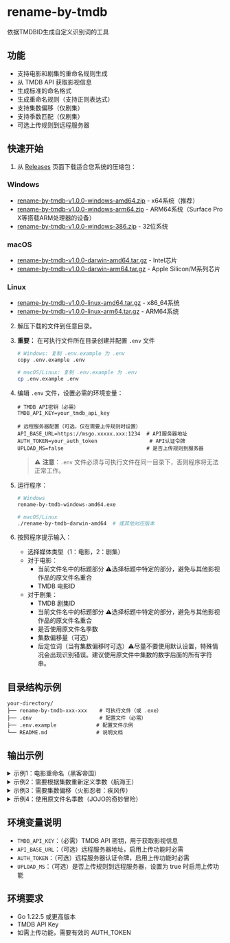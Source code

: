 # rename-by-tmdb
依据TMDBID生成自定义识别词的工具

## 功能

- 支持电影和剧集的重命名规则生成
- 从 TMDB API 获取影视信息
- 生成标准的命名格式
- 生成重命名规则（支持正则表达式）
- 支持集数偏移（仅剧集）
- 支持季数匹配（仅剧集）
- 可选上传规则到远程服务器

## 快速开始

1. 从 [Releases](https://github.com/harry/rename-by-tmdb/releases) 页面下载适合您系统的压缩包：

### Windows
- [rename-by-tmdb-v1.0.0-windows-amd64.zip](rename-by-tmdb-v1.0.0-windows-amd64.zip) - x64系统（推荐）
- [rename-by-tmdb-v1.0.0-windows-arm64.zip](rename-by-tmdb-v1.0.0-windows-arm64.zip) - ARM64系统（Surface Pro X等搭载ARM处理器的设备）
- [rename-by-tmdb-v1.0.0-windows-386.zip](rename-by-tmdb-v1.0.0-windows-386.zip) - 32位系统

### macOS
- [rename-by-tmdb-v1.0.0-darwin-amd64.tar.gz](rename-by-tmdb-v1.0.0-darwin-amd64.tar.gz) - Intel芯片
- [rename-by-tmdb-v1.0.0-darwin-arm64.tar.gz](rename-by-tmdb-v1.0.0-darwin-arm64.tar.gz) - Apple Silicon/M系列芯片

### Linux
- [rename-by-tmdb-v1.0.0-linux-amd64.tar.gz](rename-by-tmdb-v1.0.0-linux-amd64.tar.gz) - x86_64系统
- [rename-by-tmdb-v1.0.0-linux-arm64.tar.gz](rename-by-tmdb-v1.0.0-linux-arm64.tar.gz) - ARM64系统

2. 解压下载的文件到任意目录。

3. **重要：** 在可执行文件所在目录创建并配置 `.env` 文件
   ```bash
   # Windows: 复制 .env.example 为 .env
   copy .env.example .env
   
   # macOS/Linux: 复制 .env.example 为 .env
   cp .env.example .env
   ```

4. 编辑 `.env` 文件，设置必需的环境变量：
   ```env
   # TMDB API密钥（必需）
   TMDB_API_KEY=your_tmdb_api_key
   
   # 远程服务器配置（可选，仅在需要上传规则时设置）
   API_BASE_URL=https://msgo.xxxxx.xxx:1234  # API服务器地址
   AUTH_TOKEN=your_auth_token                 # API认证令牌
   UPLOAD_MS=false                           # 是否上传规则到服务器
   ```
   
   > ⚠️ **注意**：`.env` 文件必须与可执行文件在同一目录下，否则程序将无法正常工作。

5. 运行程序：
   ```bash
   # Windows
   rename-by-tmdb-windows-amd64.exe
   
   # macOS/Linux
   ./rename-by-tmdb-darwin-amd64  # 或其他对应版本
   ```

6. 按照程序提示输入：
   - 选择媒体类型（1：电影，2：剧集）
   - 对于电影：
     - 当前文件名中的标题部分  ⚠️选择标题中特定的部分，避免与其他影视作品的原文件名重合
     - TMDB 电影ID
   - 对于剧集：
     - TMDB 剧集ID
     - 当前文件名中的标题部分 ⚠️选择标题中特定的部分，避免与其他影视作品的原文件名重合
     - 是否使用原文件名季数
     - 集数偏移量（可选）
     - 后定位词（当有集数偏移时可选）⚠️尽量不要使用默认设置，特殊情况会出现识别错误。建议使用原文件中集数的数字后面的所有字符串。

## 目录结构示例

```
your-directory/
├── rename-by-tmdb-xxx-xxx    # 可执行文件（或 .exe）
├── .env                      # 配置文件（必需）
├── .env.example             # 配置文件示例
└── README.md                # 说明文档
```

## 输出示例

<details>
<summary>示例1：电影重命名（黑客帝国）</summary>

```
成功加载配置文件: .env
请选择媒体类型：
1. 电影
2. 剧集
请输入选项（1或2）: 1
请输入当前文件名中的标题部分（例如：The.Matrix）: The.Matrix.1999 
请输入电影ID: 603
命名格式：
黑客帝国.1999.{[tmdbid=603;type=movie]}
词组创建成功，ID: 115

被替换词：
The\.Matrix\.1999[^.]*\.
替换词：
黑客帝国.
电影替换规则上传成功

注意：
1. 正则表达式中的点号（.）已经被转义
2. 替换词中的'\1'表示保留原始集数
3. [^.]* 匹配除点号外的任意字符，用于处理标题和集数之间可能存在的额外字符
4. 替换后的文件名使用TMDB中的官方电影名称
```

> ⚠️ **重要提示**：在输入文件名标题部分时，建议包含年份等信息（如示例中的 `The.Matrix.1999`），这样可以避免与其他影视作品的原文件名重合。例如，如果只输入 `The.Matrix`，可能会误匹配到《黑客帝国》系列的其他电影。
</details>

<details>
<summary>示例2：需要根据集数重新定义季数（航海王）</summary>

```
成功加载配置文件: .env
请选择媒体类型：
1. 电影
2. 剧集
请输入选项（1或2）: 2
请输入剧集ID: 37854
命名格式：
航海王.1999.{[tmdbid=37854;type=tv]}
命名格式：
航海王.1999.{[tmdbid=37854;type=tv]}
词组创建成功，ID: 113
请输入当前文件名中的标题部分（例如：One.Piece）: One.Piece
是否使用原文件名季数？(y/n，直接回车默认为y): n
请输入集数偏移量（如：+1、-1，直接回车表示不偏移）: 

=== 航海王 各季重命名正则表达式 ===

--- 第 1 季 ---
集数范围：1-61（使用4位数）

被替换词：
One\.Piece[^.]*\.(?:S\d{2})?E(000[1-9]|001[0-9]|002[0-9]|003[0-9]|004[0-9]|005[0-9]|006[0-1])\.
替换词：
航海王.S01E\1.
第 1 季替换规则上传成功

--- 第 2 季 ---
集数范围：1-61（使用4位数）

被替换词：
One\.Piece[^.]*\.(?:S\d{2})?E(000[1-9]|001[0-9]|002[0-9]|003[0-9]|004[0-9]|005[0-9]|006[0-1])\.
替换词：
航海王.S02E\1.
第 2 季替换规则上传成功

--- 第 3 季 ---
集数范围：1-61（使用4位数）

被替换词：
One\.Piece[^.]*\.(?:S\d{2})?E(000[1-9]|001[0-9]|002[0-9]|003[0-9]|004[0-9]|005[0-9]|006[0-1])\.
替换词：
航海王.S03E\1.
第 3 季替换规则上传成功

--- 第 4 季 ---
集数范围：1-61（使用4位数）

被替换词：
One\.Piece[^.]*\.(?:S\d{2})?E(000[1-9]|001[0-9]|002[0-9]|003[0-9]|004[0-9]|005[0-9]|006[0-1])\.
替换词：
航海王.S04E\1.
第 4 季替换规则上传成功

--- 第 5 季 ---
集数范围：1-61（使用4位数）

被替换词：
One\.Piece[^.]*\.(?:S\d{2})?E(000[1-9]|001[0-9]|002[0-9]|003[0-9]|004[0-9]|005[0-9]|006[0-1])\.
替换词：
航海王.S05E\1.
第 5 季替换规则上传成功

--- 第 6 季 ---
集数范围：1-61（使用4位数）

被替换词：
One\.Piece[^.]*\.(?:S\d{2})?E(000[1-9]|001[0-9]|002[0-9]|003[0-9]|004[0-9]|005[0-9]|006[0-1])\.
替换词：
航海王.S06E\1.
第 6 季替换规则上传成功

--- 第 7 季 ---
集数范围：1-61（使用4位数）

被替换词：
One\.Piece[^.]*\.(?:S\d{2})?E(000[1-9]|001[0-9]|002[0-9]|003[0-9]|004[0-9]|005[0-9]|006[0-1])\.
替换词：
航海王.S07E\1.
第 7 季替换规则上传成功

--- 第 8 季 ---
集数范围：1-61（使用4位数）

被替换词：
One\.Piece[^.]*\.(?:S\d{2})?E(000[1-9]|001[0-9]|002[0-9]|003[0-9]|004[0-9]|005[0-9]|006[0-1])\.
替换词：
航海王.S08E\1.
第 8 季替换规则上传成功

--- 第 9 季 ---
集数范围：1-61（使用4位数）

被替换词：
One\.Piece[^.]*\.(?:S\d{2})?E(000[1-9]|001[0-9]|002[0-9]|003[0-9]|004[0-9]|005[0-9]|006[0-1])\.
替换词：
航海王.S09E\1.
第 9 季替换规则上传成功

--- 第 10 季 ---
集数范围：1-61（使用4位数）

被替换词：
One\.Piece[^.]*\.(?:S\d{2})?E(000[1-9]|001[0-9]|002[0-9]|003[0-9]|004[0-9]|005[0-9]|006[0-1])\.
替换词：
航海王.S10E\1.
第 10 季替换规则上传成功

--- 第 11 季 ---
集数范围：1-61（使用4位数）

被替换词：
One\.Piece[^.]*\.(?:S\d{2})?E(000[1-9]|001[0-9]|002[0-9]|003[0-9]|004[0-9]|005[0-9]|006[0-1])\.
替换词：
航海王.S11E\1.
第 11 季替换规则上传成功

--- 第 12 季 ---
集数范围：1-61（使用4位数）

被替换词：
One\.Piece[^.]*\.(?:S\d{2})?E(000[1-9]|001[0-9]|002[0-9]|003[0-9]|004[0-9]|005[0-9]|006[0-1])\.
替换词：
航海王.S12E\1.
第 12 季替换规则上传成功

--- 第 13 季 ---
集数范围：1-61（使用4位数）

被替换词：
One\.Piece[^.]*\.(?:S\d{2})?E(000[1-9]|001[0-9]|002[0-9]|003[0-9]|004[0-9]|005[0-9]|006[0-1])\.
替换词：
航海王.S13E\1.
第 13 季替换规则上传成功

--- 第 14 季 ---
集数范围：1-61（使用4位数）

被替换词：
One\.Piece[^.]*\.(?:S\d{2})?E(000[1-9]|001[0-9]|002[0-9]|003[0-9]|004[0-9]|005[0-9]|006[0-1])\.
替换词：
航海王.S14E\1.
第 14 季替换规则上传成功

--- 第 15 季 ---
集数范围：1-61（使用4位数）

被替换词：
One\.Piece[^.]*\.(?:S\d{2})?E(000[1-9]|001[0-9]|002[0-9]|003[0-9]|004[0-9]|005[0-9]|006[0-1])\.
替换词：
航海王.S15E\1.
第 15 季替换规则上传成功

--- 第 16 季 ---
集数范围：1-61（使用4位数）

被替换词：
One\.Piece[^.]*\.(?:S\d{2})?E(000[1-9]|001[0-9]|002[0-9]|003[0-9]|004[0-9]|005[0-9]|006[0-1])\.
替换词：
航海王.S16E\1.
第 16 季替换规则上传成功

--- 第 17 季 ---
集数范围：1-61（使用4位数）

被替换词：
One\.Piece[^.]*\.(?:S\d{2})?E(000[1-9]|001[0-9]|002[0-9]|003[0-9]|004[0-9]|005[0-9]|006[0-1])\.
替换词：
航海王.S17E\1.
第 17 季替换规则上传成功

--- 第 18 季 ---
集数范围：1-61（使用4位数）

被替换词：
One\.Piece[^.]*\.(?:S\d{2})?E(000[1-9]|001[0-9]|002[0-9]|003[0-9]|004[0-9]|005[0-9]|006[0-1])\.
替换词：
航海王.S18E\1.
第 18 季替换规则上传成功

--- 第 19 季 ---
集数范围：1-61（使用4位数）

被替换词：
One\.Piece[^.]*\.(?:S\d{2})?E(000[1-9]|001[0-9]|002[0-9]|003[0-9]|004[0-9]|005[0-9]|006[0-1])\.
替换词：
航海王.S19E\1.
第 19 季替换规则上传成功

--- 第 20 季 ---
集数范围：1-61（使用4位数）

被替换词：
One\.Piece[^.]*\.(?:S\d{2})?E(000[1-9]|001[0-9]|002[0-9]|003[0-9]|004[0-9]|005[0-9]|006[0-1])\.
替换词：
航海王.S20E\1.
第 20 季替换规则上传成功
```
</details>

<details>
<summary>示例3：需要集数偏移（火影忍者：疾风传）</summary>

### 原文件中《火影忍者》与《火影忍者：疾风传》使用了连续的集数，因此从221集开始为《火影忍者：疾风传》

```
API server listening at: 127.0.0.1:61316
debugserver-@(#)PROGRAM:LLDB  PROJECT:lldb-1700.0.9.502
 for arm64.
Got a connection, launched process /Users/harry/Library/Caches/JetBrains/GoLand2023.3/tmp/GoLand/___go_build_github_com_harry_rename_by_tmdb (pid = 52081).
WARNING: undefined behavior - version of Delve is too old for Go version go1.23.9 (maximum supported version 1.22)
成功加载配置文件: .env
请选择媒体类型：
1. 电影
2. 剧集
请输入选项（1或2）: 2
请输入剧集ID: 31910
命名格式：
火影忍者：疾风传.2007.{[tmdbid=31910;type=tv]}
词组创建成功，ID: 125
请输入当前文件名中的标题部分（例如：One.Piece）: Naruto
是否使用原文件名季数？(y/n，直接回车默认为y): n
请输入集数偏移量（如：+1、-1，直接回车表示不偏移）: -220
请输入后定位词（直接回车默认为"."）: .4K.WEB-DL.H265.AAC-CHDWEB.mp4

=== 火影忍者：疾风传 各季重命名正则表达式 ===

--- 第 1 季 ---
集数范围：221-252（使用3位数）
集数偏移量：-220
原始集数示例：221 → 实际集数：001

被替换词：
Naruto[^.]*\.(?:S\d{2})?E((22[1-9]|23[0-9]|24[0-9]|25[0-2]))\.
替换词：
火影忍者：疾风传.S01E\1.

前定位词：
火影忍者：疾风传.S01E
后定位词：
.4K.WEB-DL.H265.AAC-CHDWEB.mp4
第 1 季替换规则上传成功

--- 第 2 季 ---
集数范围：253-273（使用3位数）
集数偏移量：-220
原始集数示例：253 → 实际集数：033

被替换词：
Naruto[^.]*\.(?:S\d{2})?E((25[3-9]|26[0-9]|27[0-3]))\.
替换词：
火影忍者：疾风传.S02E\1.

前定位词：
火影忍者：疾风传.S02E
后定位词：
.4K.WEB-DL.H265.AAC-CHDWEB.mp4
第 2 季替换规则上传成功

--- 第 3 季 ---
集数范围：274-291（使用3位数）
集数偏移量：-220
原始集数示例：274 → 实际集数：054

被替换词：
Naruto[^.]*\.(?:S\d{2})?E((27[4-9]|28[0-9]|29[0-1]))\.
替换词：
火影忍者：疾风传.S03E\1.

前定位词：
火影忍者：疾风传.S03E
后定位词：
.4K.WEB-DL.H265.AAC-CHDWEB.mp4
第 3 季替换规则上传成功

--- 第 4 季 ---
集数范围：292-308（使用3位数）
集数偏移量：-220
原始集数示例：292 → 实际集数：072

被替换词：
Naruto[^.]*\.(?:S\d{2})?E((29[2-9]|30[0-8]))\.
替换词：
火影忍者：疾风传.S04E\1.

前定位词：
火影忍者：疾风传.S04E
后定位词：
.4K.WEB-DL.H265.AAC-CHDWEB.mp4
第 4 季替换规则上传成功

--- 第 5 季 ---
集数范围：309-332（使用3位数）
集数偏移量：-220
原始集数示例：309 → 实际集数：089

被替换词：
Naruto[^.]*\.(?:S\d{2})?E((30[9-9]|31[0-9]|32[0-9]|33[0-2]))\.
替换词：
火影忍者：疾风传.S05E\1.

前定位词：
火影忍者：疾风传.S05E
后定位词：
.4K.WEB-DL.H265.AAC-CHDWEB.mp4
第 5 季替换规则上传成功

--- 第 6 季 ---
集数范围：333-363（使用3位数）
集数偏移量：-220
原始集数示例：333 → 实际集数：113

被替换词：
Naruto[^.]*\.(?:S\d{2})?E((33[3-9]|34[0-9]|35[0-9]|36[0-3]))\.
替换词：
火影忍者：疾风传.S06E\1.

前定位词：
火影忍者：疾风传.S06E
后定位词：
.4K.WEB-DL.H265.AAC-CHDWEB.mp4
第 6 季替换规则上传成功

--- 第 7 季 ---
集数范围：364-371（使用3位数）
集数偏移量：-220
原始集数示例：364 → 实际集数：144

被替换词：
Naruto[^.]*\.(?:S\d{2})?E((36[4-9]|37[0-1]))\.
替换词：
火影忍者：疾风传.S07E\1.

前定位词：
火影忍者：疾风传.S07E
后定位词：
.4K.WEB-DL.H265.AAC-CHDWEB.mp4
第 7 季替换规则上传成功

--- 第 8 季 ---
集数范围：372-395（使用3位数）
集数偏移量：-220
原始集数示例：372 → 实际集数：152

被替换词：
Naruto[^.]*\.(?:S\d{2})?E((37[2-9]|38[0-9]|39[0-5]))\.
替换词：
火影忍者：疾风传.S08E\1.

前定位词：
火影忍者：疾风传.S08E
后定位词：
.4K.WEB-DL.H265.AAC-CHDWEB.mp4
第 8 季替换规则上传成功

--- 第 9 季 ---
集数范围：396-416（使用3位数）
集数偏移量：-220
原始集数示例：396 → 实际集数：176

被替换词：
Naruto[^.]*\.(?:S\d{2})?E((39[6-9]|40[0-9]|41[0-6]))\.
替换词：
火影忍者：疾风传.S09E\1.

前定位词：
火影忍者：疾风传.S09E
后定位词：
.4K.WEB-DL.H265.AAC-CHDWEB.mp4
第 9 季替换规则上传成功

--- 第 10 季 ---
集数范围：417-441（使用3位数）
集数偏移量：-220
原始集数示例：417 → 实际集数：197

被替换词：
Naruto[^.]*\.(?:S\d{2})?E((41[7-9]|42[0-9]|43[0-9]|44[0-1]))\.
替换词：
火影忍者：疾风传.S10E\1.

前定位词：
火影忍者：疾风传.S10E
后定位词：
.4K.WEB-DL.H265.AAC-CHDWEB.mp4
第 10 季替换规则上传成功

--- 第 11 季 ---
集数范围：442-462（使用3位数）
集数偏移量：-220
原始集数示例：442 → 实际集数：222

被替换词：
Naruto[^.]*\.(?:S\d{2})?E((44[2-9]|45[0-9]|46[0-2]))\.
替换词：
火影忍者：疾风传.S11E\1.

前定位词：
火影忍者：疾风传.S11E
后定位词：
.4K.WEB-DL.H265.AAC-CHDWEB.mp4
第 11 季替换规则上传成功

--- 第 12 季 ---
集数范围：463-495（使用3位数）
集数偏移量：-220
原始集数示例：463 → 实际集数：243

被替换词：
Naruto[^.]*\.(?:S\d{2})?E((46[3-9]|47[0-9]|48[0-9]|49[0-5]))\.
替换词：
火影忍者：疾风传.S12E\1.

前定位词：
火影忍者：疾风传.S12E
后定位词：
.4K.WEB-DL.H265.AAC-CHDWEB.mp4
第 12 季替换规则上传成功

--- 第 13 季 ---
集数范围：496-515（使用3位数）
集数偏移量：-220
原始集数示例：496 → 实际集数：276

被替换词：
Naruto[^.]*\.(?:S\d{2})?E((49[6-9]|50[0-9]|51[0-5]))\.
替换词：
火影忍者：疾风传.S13E\1.

前定位词：
火影忍者：疾风传.S13E
后定位词：
.4K.WEB-DL.H265.AAC-CHDWEB.mp4
第 13 季替换规则上传成功

--- 第 14 季 ---
集数范围：516-540（使用3位数）
集数偏移量：-220
原始集数示例：516 → 实际集数：296

被替换词：
Naruto[^.]*\.(?:S\d{2})?E((51[6-9]|52[0-9]|53[0-9]|54[0-0]))\.
替换词：
火影忍者：疾风传.S14E\1.

前定位词：
火影忍者：疾风传.S14E
后定位词：
.4K.WEB-DL.H265.AAC-CHDWEB.mp4
第 14 季替换规则上传成功

--- 第 15 季 ---
集数范围：541-568（使用3位数）
集数偏移量：-220
原始集数示例：541 → 实际集数：321

被替换词：
Naruto[^.]*\.(?:S\d{2})?E((54[1-9]|55[0-9]|56[0-8]))\.
替换词：
火影忍者：疾风传.S15E\1.

前定位词：
火影忍者：疾风传.S15E
后定位词：
.4K.WEB-DL.H265.AAC-CHDWEB.mp4
第 15 季替换规则上传成功

--- 第 16 季 ---
集数范围：569-581（使用3位数）
集数偏移量：-220
原始集数示例：569 → 实际集数：349

被替换词：
Naruto[^.]*\.(?:S\d{2})?E((56[9-9]|57[0-9]|58[0-1]))\.
替换词：
火影忍者：疾风传.S16E\1.

前定位词：
火影忍者：疾风传.S16E
后定位词：
.4K.WEB-DL.H265.AAC-CHDWEB.mp4
第 16 季替换规则上传成功

--- 第 17 季 ---
集数范围：582-592（使用3位数）
集数偏移量：-220
原始集数示例：582 → 实际集数：362

被替换词：
Naruto[^.]*\.(?:S\d{2})?E((58[2-9]|59[0-2]))\.
替换词：
火影忍者：疾风传.S17E\1.

前定位词：
火影忍者：疾风传.S17E
后定位词：
.4K.WEB-DL.H265.AAC-CHDWEB.mp4
第 17 季替换规则上传成功

--- 第 18 季 ---
集数范围：593-613（使用3位数）
集数偏移量：-220
原始集数示例：593 → 实际集数：373

被替换词：
Naruto[^.]*\.(?:S\d{2})?E((59[3-9]|60[0-9]|61[0-3]))\.
替换词：
火影忍者：疾风传.S18E\1.

前定位词：
火影忍者：疾风传.S18E
后定位词：
.4K.WEB-DL.H265.AAC-CHDWEB.mp4
第 18 季替换规则上传成功

--- 第 19 季 ---
集数范围：614-633（使用3位数）
集数偏移量：-220
原始集数示例：614 → 实际集数：394

被替换词：
Naruto[^.]*\.(?:S\d{2})?E((61[4-9]|62[0-9]|63[0-3]))\.
替换词：
火影忍者：疾风传.S19E\1.

前定位词：
火影忍者：疾风传.S19E
后定位词：
.4K.WEB-DL.H265.AAC-CHDWEB.mp4
第 19 季替换规则上传成功

--- 第 20 季 ---
集数范围：634-720（使用3位数）
集数偏移量：-220
原始集数示例：634 → 实际集数：414

被替换词：
Naruto[^.]*\.(?:S\d{2})?E((63[4-9]|64[0-9]|65[0-9]|66[0-9]|67[0-9]|68[0-9]|69[0-9]|70[0-9]|71[0-9]|72[0-0]))\.
替换词：
火影忍者：疾风传.S20E\1.

前定位词：
火影忍者：疾风传.S20E
后定位词：
.4K.WEB-DL.H265.AAC-CHDWEB.mp4
第 20 季替换规则上传成功
```
</details>

<details>
<summary>示例4：使用原文件名季数（JOJO的奇妙冒险）</summary>

### 原文件名已经包含正确的季数，因此保留原始季数信息

```
成功加载配置文件: .env
请选择媒体类型：
1. 电影
2. 剧集
请输入选项（1或2）: 2
请输入剧集ID: 45790
命名格式：
JOJO的奇妙冒险.2012.{[tmdbid=45790;type=tv]}
命名格式：
JOJO的奇妙冒险.2012.{[tmdbid=45790;type=tv]}
词组创建成功，ID: 114
请输入当前文件名中的标题部分（例如：One.Piece）: JoJos.Bizarre.Adventure      
是否使用原文件名季数？(y/n，直接回车默认为y): y
请输入集数偏移量（如：+1、-1，直接回车表示不偏移）: 

=== JOJO的奇妙冒险 各季重命名正则表达式 ===

--- 第 1 季 ---
集数范围：1-26（使用2位数）

被替换词：
JoJos\.Bizarre\.Adventure[^.]*\.S01E(0[1-9]|1[0-9]|2[0-6])\.
替换词：
JOJO的奇妙冒险.S01E\1.
第 1 季替换规则上传成功

--- 第 2 季 ---
集数范围：1-48（使用2位数）

被替换词：
JoJos\.Bizarre\.Adventure[^.]*\.S02E(0[1-9]|1[0-9]|2[0-9]|3[0-9]|4[0-8])\.
替换词：
JOJO的奇妙冒险.S02E\1.
第 2 季替换规则上传成功

--- 第 3 季 ---
集数范围：1-39（使用2位数）

被替换词：
JoJos\.Bizarre\.Adventure[^.]*\.S03E(0[1-9]|1[0-9]|2[0-9]|3[0-9])\.
替换词：
JOJO的奇妙冒险.S03E\1.
第 3 季替换规则上传成功

--- 第 4 季 ---
集数范围：1-39（使用2位数）

被替换词：
JoJos\.Bizarre\.Adventure[^.]*\.S04E(0[1-9]|1[0-9]|2[0-9]|3[0-9])\.
替换词：
JOJO的奇妙冒险.S04E\1.
第 4 季替换规则上传成功

--- 第 5 季 ---
集数范围：1-38（使用2位数）

被替换词：
JoJos\.Bizarre\.Adventure[^.]*\.S05E(0[1-9]|1[0-9]|2[0-9]|3[0-8])\.
替换词：
JOJO的奇妙冒险.S05E\1.
第 5 季替换规则上传成功
```
</details>

## 环境变量说明

- `TMDB_API_KEY`：（必需）TMDB API 密钥，用于获取影视信息
- `API_BASE_URL`：（可选）远程服务器地址，启用上传功能时必需
- `AUTH_TOKEN`：（可选）远程服务器认证令牌，启用上传功能时必需
- `UPLOAD_MS`：（可选）是否上传规则到远程服务器，设置为 true 时启用上传功能

## 环境要求

- Go 1.22.5 或更高版本 
- TMDB API Key
- 如需上传功能，需要有效的 AUTH_TOKEN 